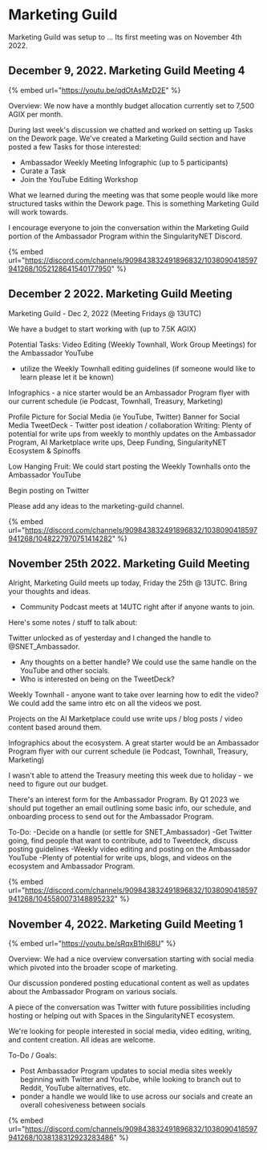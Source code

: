 # Marketing Guild

Marketing Guild was setup to ... Its first meeting was on November 4th 2022.

## December 9, 2022. Marketing Guild Meeting 4

{% embed url="https://youtu.be/qdOtAsMzD2E" %}

Overview: We now have a monthly budget allocation currently set to 7,500 AGIX per month.

During last week's discussion we chatted and worked on setting up Tasks on the Dework page. We've created a Marketing Guild section and have posted a few Tasks for those interested:

* Ambassador Weekly Meeting Infographic (up to 5 participants)
* Curate a Task
* Join the YouTube Editing Workshop

What we learned during the meeting was that some people would like more structured tasks within the Dework page. This is something Marketing Guild will work towards.

I encourage everyone to join the conversation within the Marketing Guild portion of the Ambassador Program within the SingularityNET Discord.

{% embed url="https://discord.com/channels/909843832491896832/1038090418597941268/1052128641540177950" %}

## December 2 2022. Marketing Guild Meeting

Marketing Guild - Dec 2, 2022 (Meeting Fridays @ 13UTC)

We have a budget to start working with (up to 7.5K AGIX)

Potential Tasks: Video Editing (Weekly Townhall, Work Group Meetings) for the Ambassador YouTube

* utilize the Weekly Townhall editing guidelines (if someone would like to learn please let it be known)

Infographics - a nice starter would be an Ambassador Program flyer with our current schedule (ie Podcast, Townhall, Treasury, Marketing)

Profile Picture for Social Media (ie YouTube, Twitter) Banner for Social Media TweetDeck - Twitter post ideation / collaboration Writing: Plenty of potential for write ups from weekly to monthly updates on the Ambassador Program, AI Marketplace write ups, Deep Funding, SingularityNET Ecosystem & Spinoffs

Low Hanging Fruit: We could start posting the Weekly Townhalls onto the Ambassador YouTube

Begin posting on Twitter

Please add any ideas to the marketing-guild channel.

{% embed url="https://discord.com/channels/909843832491896832/1038090418597941268/1048227970751414282" %}

## November 25th 2022. Marketing Guild Meeting

Alright, Marketing Guild meets up today, Friday the 25th @ 13UTC. Bring your thoughts and ideas.

* Community Podcast meets at 14UTC right after if anyone wants to join.

Here's some notes / stuff to talk about:

Twitter unlocked as of yesterday and I changed the handle to @SNET\_Ambassador.

* Any thoughts on a better handle? We could use the same handle on the YouTube and other socials.
* Who is interested on being on the TweetDeck?

Weekly Townhall - anyone want to take over learning how to edit the video? We could add the same intro etc on all the videos we post.

Projects on the AI Marketplace could use write ups / blog posts / video content based around them.

Infographics about the ecosystem. A great starter would be an Ambassador Program flyer with our current schedule (ie Podcast, Townhall, Treasury, Marketing)

I wasn't able to attend the Treasury meeting this week due to holiday - we need to figure out our budget.

There's an interest form for the Ambassador Program. By Q1 2023 we should put together an email outlining some basic info, our schedule, and onboarding process to send out for the Ambassador Program.

To-Do: -Decide on a handle (or settle for SNET\_Ambassador) -Get Twitter going, find people that want to contribute, add to Tweetdeck, discuss posting guidelines -Weekly video editing and posting on the Ambassador YouTube -Plenty of potential for write ups, blogs, and videos on the ecosystem and Ambassador Program.

{% embed url="https://discord.com/channels/909843832491896832/1038090418597941268/1045580073148895232" %}

## November 4, 2022. Marketing Guild Meeting 1

{% embed url="https://youtu.be/sRqxB1hI68U" %}

Overview: We had a nice overview conversation starting with social media which pivoted into the broader scope of marketing.

Our discussion pondered posting educational content as well as updates about the Ambassador Program on various socials.

A piece of the conversation was Twitter with future possibilities including hosting or helping out with Spaces in the SingularityNET ecosystem.

We're looking for people interested in social media, video editing, writing, and content creation. All ideas are welcome.&#x20;

To-Do / Goals:

* Post Ambassador Program updates to social media sites weekly beginning with Twitter and YouTube, while looking to branch out to Reddit, YouTube alternatives, etc.
* ponder a handle we would like to use across our socials and create an overall cohesiveness between socials

{% embed url="https://discord.com/channels/909843832491896832/1038090418597941268/1038138312923283486" %}
